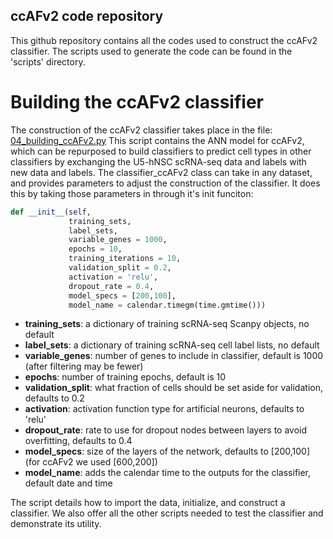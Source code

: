 ## ccAFv2 code repository
This github repository contains all the codes used to construct the ccAFv2 classifier. The scripts used to generate the code can be found in the 'scripts' directory.

# Building the ccAFv2 classifier
The construction of the ccAFv2 classifier takes place in the file:  [04_building_ccAFv2.py](https://github.com/plaisier-lab/ccAFv2/blob/main/code/04_building_ccAFv2.py)
This script contains the ANN model for ccAFv2, which can be repurposed to build classifiers to predict cell types in other classifiers by exchanging the U5-hNSC scRNA-seq data and labels with new data and labels. The classifier_ccAFv2 class can take in any dataset, and provides parameters to adjust the construction of the classifier. It does this by taking those parameters in through it's init funciton:

```python
def __init__(self,
             training_sets,
             label_sets,
             variable_genes = 1000,
             epochs = 10,
             training_iterations = 10,
             validation_split = 0.2,
             activation = 'relu',
             dropout_rate = 0.4,
             model_specs = [200,100],
             model_name = calendar.timegm(time.gmtime()))
```

- **training_sets**: a dictionary of training scRNA-seq Scanpy objects, no default
- **label_sets**: a dictionary of training scRNA-seq cell label lists, no default
- **variable_genes**: number of genes to include in classifier, default is 1000 (after filtering may be fewer)
- **epochs**: number of training epochs, default is 10
- **validation_split**: what fraction of cells should be set aside for validation, defaults to 0.2
- **activation**: activation function type for artificial neurons, defaults to 'relu'
- **dropout_rate**: rate to use for dropout nodes between layers to avoid overfitting, defaults to 0.4
- **model_specs**: size of the layers of the network, defaults to [200,100] (for ccAFv2 we used [600,200])
- **model_name**: adds the calendar time to the outputs for the classifier, default date and time

The script details how to import the data, initialize, and construct a classifier. We also offer all the other scripts needed to test the classifier and demonstrate its utility.
